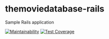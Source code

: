 # themoviedatabase-rails
Sample Rails application

[![Maintainability](https://api.codeclimate.com/v1/badges/b270a0b67da47889be22/maintainability)](https://codeclimate.com/github/felipefreitag/themoviedatabase-rails/maintainability) [![Test Coverage](https://api.codeclimate.com/v1/badges/b270a0b67da47889be22/test_coverage)](https://codeclimate.com/github/felipefreitag/themoviedatabase-rails/test_coverage)
